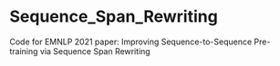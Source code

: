 # Sequence_Span_Rewriting
Code for EMNLP 2021 paper: Improving Sequence-to-Sequence Pre-training via Sequence Span Rewriting
